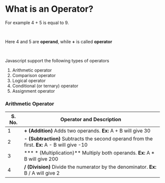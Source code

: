 # What is an Operator?

For example 4 + 5 is equal to 9.

<br>

Here 4 and 5 are **operand**, while **+** is called **operator**

<br>

Javascript support the following types of operators

1. Arithmetic operator
2. Comparison operator
3. Logical operator
4. Conditional (or ternary) operator
5. Assignment operator

### Arithmetic Operator

| S. No. | Operator and Description |
| ------ | ------------------------ |
| 1 | **+ (Addition)** Adds two operands. **Ex:** A + B will give 30 |
| 2 | **- (Subtraction)** Subtracts the second operand from the first. **Ex:** A - B will give -10 |
| 3 | *** * (Multiplication)** Multiply both operands. **Ex:** A * B will give 200 |
| 4 | **/ (Division)** Divide the numerator by the denominator. **Ex:** B / A will give 2 |
